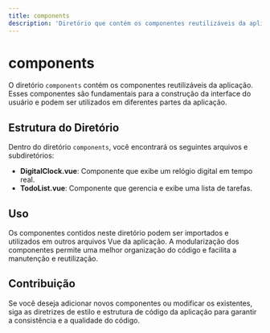 ```yaml
---
title: components
description: 'Diretório que contém os componentes reutilizáveis da aplicação.'
---
```


# components

O diretório `components` contém os componentes reutilizáveis da aplicação. Esses componentes são fundamentais para a construção da interface do usuário e podem ser utilizados em diferentes partes da aplicação.

## Estrutura do Diretório

Dentro do diretório `components`, você encontrará os seguintes arquivos e subdiretórios:

- **DigitalClock.vue**: Componente que exibe um relógio digital em tempo real.
- **TodoList.vue**: Componente que gerencia e exibe uma lista de tarefas.

## Uso

Os componentes contidos neste diretório podem ser importados e utilizados em outros arquivos Vue da aplicação. A modularização dos componentes permite uma melhor organização do código e facilita a manutenção e reutilização.

## Contribuição

Se você deseja adicionar novos componentes ou modificar os existentes, siga as diretrizes de estilo e estrutura de código da aplicação para garantir a consistência e a qualidade do código.